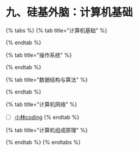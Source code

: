 # 九、硅基外脑：计算机基础



{% tabs %}
{% tab title="计算机基础" %}

{% endtab %}

{% tab title="操作系统" %}

{% endtab %}

{% tab title="数据结构与算法" %}

{% endtab %}

{% tab title="计算机网络" %}
* [ ] [小林coding](https://xiaolincoding.com/)
{% endtab %}

{% tab title="计算机组成原理" %}

{% endtab %}
{% endtabs %}

